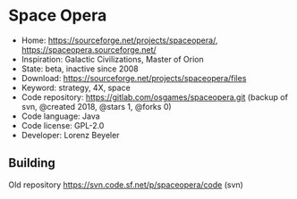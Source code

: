 # Space Opera

- Home: https://sourceforge.net/projects/spaceopera/, https://spaceopera.sourceforge.net/
- Inspiration: Galactic Civilizations, Master of Orion
- State: beta, inactive since 2008
- Download: https://sourceforge.net/projects/spaceopera/files
- Keyword: strategy, 4X, space
- Code repository: https://gitlab.com/osgames/spaceopera.git (backup of svn, @created 2018, @stars 1, @forks 0)
- Code language: Java
- Code license: GPL-2.0
- Developer: Lorenz Beyeler

## Building

Old repository https://svn.code.sf.net/p/spaceopera/code (svn)